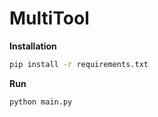 # MultiTool
**Installation**
```bash
pip install -r requirements.txt
```

**Run**
```bash
python main.py
```
